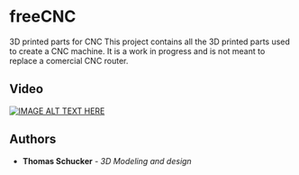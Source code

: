 # freeCNC
3D printed parts for CNC
This project contains all the 3D printed parts used to create a CNC machine. It is a work in progress and is not meant to replace a comercial CNC router.

## Video

[![IMAGE ALT TEXT HERE](http://img.youtube.com/vi/watch?v=D9cQSqTauSU/0.jpg)](http://www.youtube.com/watch?v=D9cQSqTauSU)

## Authors

* **Thomas Schucker** - *3D Modeling and design*

